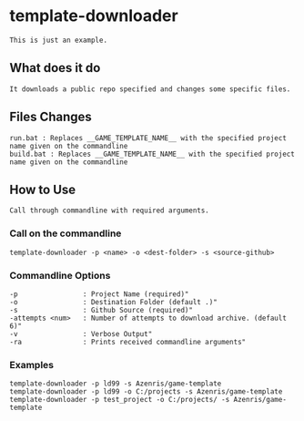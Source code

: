 # template-downloader
```
This is just an example.
```

## What does it do
```
It downloads a public repo specified and changes some specific files.
```

## Files Changes
```
run.bat : Replaces __GAME_TEMPLATE_NAME__ with the specified project name given on the commandline
build.bat : Replaces __GAME_TEMPLATE_NAME__ with the specified project name given on the commandline
```

## How to Use
```
Call through commandline with required arguments.
```

### Call on the commandline
```
template-downloader -p <name> -o <dest-folder> -s <source-github>
```

### Commandline Options
```
-p                : Project Name (required)"
-o                : Destination Folder (default .)"
-s                : Github Source (required)"
-attempts <num>   : Number of attempts to download archive. (default 6)"
-v                : Verbose Output"
-ra               : Prints received commandline arguments"
```
### Examples
```
template-downloader -p ld99 -s Azenris/game-template
template-downloader -p ld99 -o C:/projects -s Azenris/game-template
template-downloader -p test_project -o C:/projects/ -s Azenris/game-template
```
